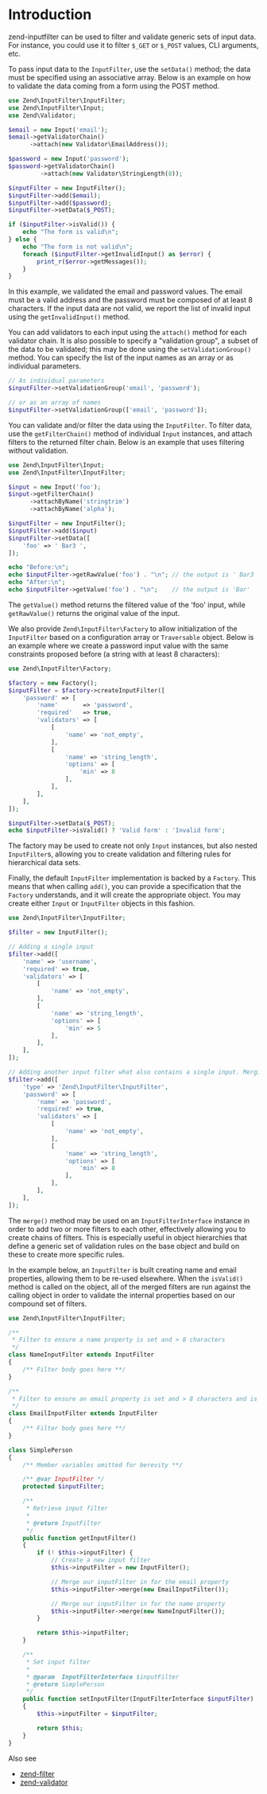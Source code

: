 # Introduction

zend-inputfilter can be used to filter and validate generic sets of input data.
For instance, you could use it to filter `$_GET` or `$_POST` values, CLI
arguments, etc.

To pass input data to the `InputFilter`, use the `setData()` method; the data
must be specified using an associative array. Below is an example on how to
validate the data coming from a form using the POST method.

```php
use Zend\InputFilter\InputFilter;
use Zend\InputFilter\Input;
use Zend\Validator;

$email = new Input('email');
$email->getValidatorChain()
      ->attach(new Validator\EmailAddress());

$password = new Input('password');
$password->getValidatorChain()
         ->attach(new Validator\StringLength(8));

$inputFilter = new InputFilter();
$inputFilter->add($email);
$inputFilter->add($password);
$inputFilter->setData($_POST);

if ($inputFilter->isValid()) {
    echo "The form is valid\n";
} else {
    echo "The form is not valid\n";
    foreach ($inputFilter->getInvalidInput() as $error) {
        print_r($error->getMessages());
    }
}
```

In this example, we validated the email and password values. The email must be a
valid address and the password must be composed of at least 8 characters. If the
input data are not valid, we report the list of invalid input using the
`getInvalidInput()` method.

You can add validators to each input using the `attach()` method for each
validator chain. It is also possible to specify a "validation group", a subset
of the data to be validated; this may be done using the `setValidationGroup()`
method. You can specify the list of the input names as an array or as individual
parameters.

```php
// As individual parameters
$inputFilter->setValidationGroup('email', 'password');

// or as an array of names
$inputFilter->setValidationGroup(['email', 'password']);
```

You can validate and/or filter the data using the `InputFilter`. To filter data,
use the `getFilterChain()` method of individual `Input` instances, and attach
filters to the returned filter chain. Below is an example that uses filtering
without validation.

```php
use Zend\InputFilter\Input;
use Zend\InputFilter\InputFilter;

$input = new Input('foo');
$input->getFilterChain()
      ->attachByName('stringtrim')
      ->attachByName('alpha');

$inputFilter = new InputFilter();
$inputFilter->add($input)
$inputFilter->setData([
    'foo' => ' Bar3 ',
]);

echo "Before:\n";
echo $inputFilter->getRawValue('foo') . "\n"; // the output is ' Bar3 '
echo "After:\n";
echo $inputFilter->getValue('foo') . "\n";    // the output is 'Bar'
```

The `getValue()` method returns the filtered value of the 'foo' input, while
`getRawValue()` returns the original value of the input.

We also provide `Zend\InputFilter\Factory` to allow initialization of the
`InputFilter` based on a configuration array or `Traversable` object. Below is
an example where we create a password input value with the same constraints
proposed before (a string with at least 8 characters):

```php
use Zend\InputFilter\Factory;

$factory = new Factory();
$inputFilter = $factory->createInputFilter([
    'password' => [
        'name'       => 'password',
        'required'   => true,
        'validators' => [
            [
                'name' => 'not_empty',
            ],
            [
                'name' => 'string_length',
                'options' => [
                    'min' => 8
                ],
            ],
        ],
    ],
]);

$inputFilter->setData($_POST);
echo $inputFilter->isValid() ? 'Valid form' : 'Invalid form';
```

The factory may be used to create not only `Input` instances, but also nested
`InputFilter`s, allowing you to create validation and filtering rules for
hierarchical data sets.

Finally, the default `InputFilter` implementation is backed by a `Factory`. This
means that when calling `add()`, you can provide a specification that the
`Factory` understands, and it will create the appropriate object. You may
create either `Input` or `InputFilter` objects in this fashion.

```php
use Zend\InputFilter\InputFilter;

$filter = new InputFilter();

// Adding a single input
$filter->add([
    'name' => 'username',
    'required' => true,
    'validators' => [
        [
            'name' => 'not_empty',
        ],
        [
            'name' => 'string_length',
            'options' => [
                'min' => 5
            ],
        ],
    ],
]);

// Adding another input filter what also contains a single input. Merging both.
$filter->add([
    'type' => 'Zend\InputFilter\InputFilter',
    'password' => [
        'name' => 'password',
        'required' => true,
        'validators' => [
            [
                'name' => 'not_empty',
            ],
            [
                'name' => 'string_length',
                'options' => [
                    'min' => 8
                ],
            ],
        ],
    ],
]);
```

The `merge()` method may be used on an `InputFilterInterface` instance in order
to add two or more filters to each other, effectively allowing you to create
chains of filters. This is especially useful in object hierarchies that define a
generic set of validation rules on the base object and build on these to create
more specific rules.

In the example below, an `InputFilter` is built creating name and email
properties, allowing them to be re-used elsewhere. When the `isValid()` method
is called on the object, all of the merged filters are run against the calling
object in order to validate the internal properties based on our compound set of
filters.

```php
use Zend\InputFilter\InputFilter;

/**
 * Filter to ensure a name property is set and > 8 characters
 */
class NameInputFilter extends InputFilter
{
    /** Filter body goes here **/
}

/**
 * Filter to ensure an email property is set and > 8 characters and is valid
 */
class EmailInputFilter extends InputFilter
{
    /** Filter body goes here **/
}

class SimplePerson
{
    /** Member variables omitted for berevity **/

    /** @var InputFilter */
    protected $inputFilter;

    /**
     * Retrieve input filter
     *
     * @return InputFilter
     */
    public function getInputFilter()
    {
        if (! $this->inputFilter) {
            // Create a new input filter
            $this->inputFilter = new InputFilter();

            // Merge our inputFilter in for the email property
            $this->inputFilter->merge(new EmailInputFilter());

            // Merge our inputFilter in for the name property
            $this->inputFilter->merge(new NameInputFilter());
        }

        return $this->inputFilter;
    }

    /**
     * Set input filter
     *
     * @param  InputFilterInterface $inputFilter
     * @return SimplePerson
     */
    public function setInputFilter(InputFilterInterface $inputFilter)
    {
        $this->inputFilter = $inputFilter;

        return $this;
    }
}
```

Also see

- [zend-filter](https://zendframework.github.io/zend-filter/)
- [zend-validator](https://github.com/zendframework/zend-validator/)
